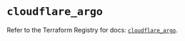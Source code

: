 # `cloudflare_argo`

Refer to the Terraform Registry for docs: [`cloudflare_argo`](https://registry.terraform.io/providers/cloudflare/cloudflare/4.45.0/docs/resources/argo).
